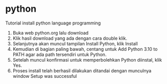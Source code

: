 # python
Tutorial install python language programming
1. Buka web python.org lalu download
2. Klik hasil download yang ada dengan cara double klik.
3. Selanjutnya akan muncul tampilan Install Python, klik Install
4. Kemudian di bagian paling bawah, centang untuk Add Python 3.10 to PATH agar ada path tersendiri untuk Python.
5. Setelah muncul konfirmasi untuk memperbolehkan Python diinstal, klik Yes.
6. Proses install telah berhasil dilakukan ditandai dengan munculnya window Setup was successful
